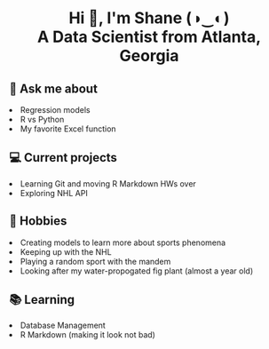 <h1 align="center">
  Hi 👋, I'm Shane (◑‿◐) <br> 
  A Data Scientist from Atlanta, Georgia
</h1>



## 💬 Ask me about
<li> Regression models </li>
<li> R vs Python </li>
<li> My favorite Excel function </li>

## 💻 Current projects
<li> Learning Git and moving R Markdown HWs over </li>
<li> Exploring NHL API </li>

## 📅 Hobbies
<li> Creating models to learn more about sports phenomena </li>
<li> Keeping up with the NHL </li>
<li> Playing a random sport with the mandem </li>
<li> Looking after my water-propogated fig plant (almost a year old) </li>

## 📚 Learning
<li> Database Management </li>
<li> R Markdown (making it look not bad) </li>
  

<!---
skarafanda/skarafanda is a ✨ special ✨ repository because its `README.md` (this file) appears on your GitHub profile.
You can click the Preview link to take a look at your changes.
--->
